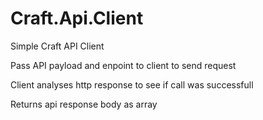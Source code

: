 # Craft.Api.Client

Simple Craft API Client

Pass API payload and enpoint to client to send request

Client analyses http response to see if call was successfull

Returns api response body as array
